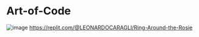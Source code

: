 # Art-of-Code
![image](https://github.com/leonardoc71/Art-of-Code/assets/150828225/89b4b9cc-99e8-4693-a68e-e78acb3939d0)
https://replit.com/@LEONARDOCARAGLI/Ring-Around-the-Rosie
